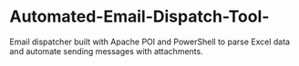 # Automated-Email-Dispatch-Tool-
 Email dispatcher built with Apache POI and PowerShell to parse Excel data and automate sending messages with attachments.
